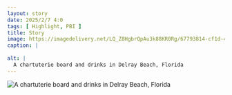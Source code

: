 ```yaml
---
layout: story
date: 2025/2/7 4:0
tags: [ Highlight, PBI ]
title: Story
image: https://imagedelivery.net/LQ_Z8HgbrQpAu3k88KR0Rg/67793814-cf1d-4588-8ac1-e82f61fd7500/public
caption: |
  
alt: |
  A chartuterie board and drinks in Delray Beach, Florida
---
```



![A chartuterie board and drinks in Delray Beach, Florida](https://imagedelivery.net/LQ_Z8HgbrQpAu3k88KR0Rg/67793814-cf1d-4588-8ac1-e82f61fd7500/public)


